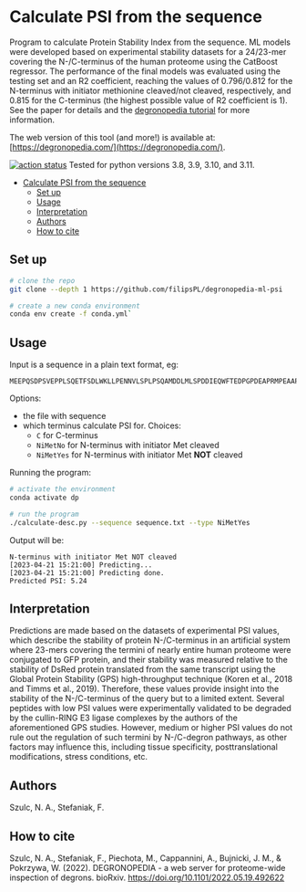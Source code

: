Calculate PSI from the sequence
================

Program to  calculate Protein Stability Index from the sequence. ML models were developed based on experimental stability datasets for a 24/23-mer covering the N-/C-terminus of the human proteome using the CatBoost regressor. The performance of the final models was evaluated using the testing set and an R2 coefficient, reaching the values of 0.796/0.812 for the N-terminus with initiator methionine cleaved/not cleaved, respectively, and 0.815 for the C-terminus (the highest possible value of R2 coefficient is 1). See the paper for details and the [degronopedia tutorial](https://degronopedia.com/degronopedia/tutorial#ML) for more information.

The web version of this tool (and more!) is available at: [https://degronopedia.com/](https://degronopedia.com/).

[![action status](https://github.com/filipsPL/degronopedia-ml-psi/actions/workflows/thefirst.yml/badge.svg)](https://github.com/filipsPL/degronopedia-ml-psi/actions/workflows/thefirst.yml) Tested for python versions 3.8, 3.9, 3.10, and 3.11.

- [Calculate PSI from the sequence](#calculate-psi-from-the-sequence)
  - [Set up](#set-up)
  - [Usage](#usage)
  - [Interpretation](#interpretation)
  - [Authors](#authors)
  - [How to cite](#how-to-cite)

## Set up

```sh
# clone the repo
git clone --depth 1 https://github.com/filipsPL/degronopedia-ml-psi

# create a new conda environment
conda env create -f conda.yml`
```

## Usage

Input is a sequence in a plain text format, eg:

```text
MEEPQSDPSVEPPLSQETFSDLWKLLPENNVLSPLPSQAMDDLMLSPDDIEQWFTEDPGPDEAPRMPEAAPPVAPAPAAPTPAAPAPAPSWPLSSSVPSQKTYQGSYGFRLGFLHSGTAKSVTCTYSPALNKMFCQLAKTCPVQLWVDSTPPPGTRVRAMAIYKQSQHMTEVVRRCPHHERCSDSDGLAPPQHLIRVEGNLRVEYLDDRNTFRHSVVVPYEPPEVGSDCTTIHYNYMCNSSCMGGMNRRPILTIITLEDSSGNLLGRNSFEVRVCACPGRDRRT
```

Options:

- the file with sequence
- which terminus calculate PSI for. Choices:
  - `C` for C-terminus
  - `NiMetNo` for N-terminus with initiator Met cleaved
  - `NiMetYes` for N-terminus with initiator Met **NOT** cleaved

Running the program:

```sh
# activate the environment
conda activate dp

# run the program
./calculate-desc.py --sequence sequence.txt --type NiMetYes
```

Output will be:

```text
N-terminus with initiator Met NOT cleaved
[2023-04-21 15:21:00] Predicting...
[2023-04-21 15:21:00] Predicting done.
Predicted PSI: 5.24
```

## Interpretation

Predictions are made based on the datasets of experimental PSI values, which describe the stability of protein N-/C-terminus in an artificial system where 23-mers covering the termini of nearly entire human proteome were conjugated to GFP protein, and their stability was measured relative to the stability of DsRed protein translated from the same transcript using the Global Protein Stability (GPS) high-throughput technique (Koren et al., 2018 and Timms et al., 2019). Therefore, these values provide insight into the stability of the N-/C-terminus of the query but to a limited extent. Several peptides with low PSI values were experimentally validated to be degraded by the cullin-RING E3 ligase complexes by the authors of the aforementioned GPS studies. However, medium or higher PSI values do not rule out the regulation of such termini by N-/C-degron pathways, as other factors may influence this, including tissue specificity, posttranslational modifications, stress conditions, etc.

## Authors

Szulc, N. A., Stefaniak, F.

## How to cite

Szulc, N. A., Stefaniak, F., Piechota, M., Cappannini, A., Bujnicki, J. M., & Pokrzywa, W. (2022). DEGRONOPEDIA - a web server for proteome-wide inspection of degrons. bioRxiv. <https://doi.org/10.1101/2022.05.19.492622>

